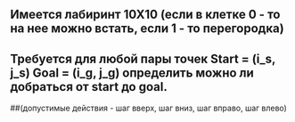## Имеется лабиринт 10Х10 (если в клетке 0 - то на нее можно встать, если 1 - то перегородка)
## Требуется для любой пары точек Start = (i_s, j_s) Goal = (i_g, j_g) определить можно ли добраться от start до goal. 
##(допустимые действия - шаг вверх, шаг вниз, шаг вправо, шаг влево)
